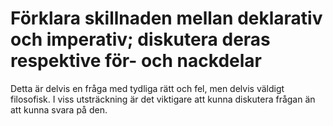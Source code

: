 # Förklara skillnaden mellan deklarativ och imperativ; diskutera deras respektive för- och nackdelar

Detta är delvis en fråga med tydliga rätt och fel, men delvis
väldigt filosofisk. I viss utsträckning är det viktigare att kunna
diskutera frågan än att kunna svara på den.



